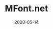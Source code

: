 ---
date: 2020-05-14
published: true
title: "MFont.net"
description: "Font Design with A.I. Co-pilot"
category: product
disciplines: Full-Stack, AI Application
media: 
ownership: Personal
client:
time_period: 2020-2022
thumbnail: "/projects/mfont.net/mfont_3x4.jpg"
intro: |
  [[Link]](https://mfont.net){:target="_blank"}

  ![](/images/projects/mfont.net/mfont_3x4.png)

  Designing a multi-lingual font library has never been so easy and cheap. With the help of Generative Adversarial Networks (GAN), you can generate the font library on your own, in your personalized styles, in 6+ languages all at once, and just in a few seconds.

content_layout:

  - section_layout: text
    content: |
      ![](/images/projects/mfont.net/mfont_3x4.jpg)

      [MFont.net](https://mfont.net) is a font designing assistant that helps designers accelerate the font designing process. The product is derived from our academic paper [MF-Net](/projects/mf-net). The product is currently in the development stage and is expected to be released in 2023.


---